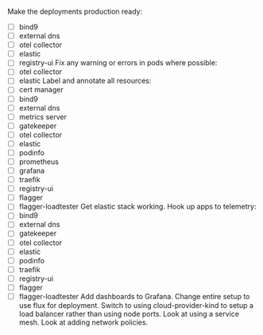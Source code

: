 Make the deployments production ready:
  - [ ] bind9
  - [ ] external dns
  - [ ] otel collector
  - [ ] elastic
  - [ ] registry-ui
Fix any warning or errors in pods where possible:
  - [ ] otel collector
  - [ ] elastic
Label and annotate all resources:
  - [ ] cert manager
  - [ ] bind9
  - [ ] external dns
  - [ ] metrics server
  - [ ] gatekeeper
  - [ ] otel collector
  - [ ] elastic
  - [ ] podinfo
  - [ ] prometheus
  - [ ] grafana
  - [ ] traefik
  - [ ] registry-ui
  - [ ] flagger
  - [ ] flagger-loadtester
Get elastic stack working.
Hook up apps to telemetry:
  - [ ] bind9
  - [ ] external dns
  - [ ] gatekeeper
  - [ ] otel collector
  - [ ] elastic
  - [ ] podinfo
  - [ ] traefik
  - [ ] registry-ui
  - [ ] flagger
  - [ ] flagger-loadtester
Add dashboards to Grafana.
Change entire setup to use flux for deployment.
Switch to using cloud-provider-kind to setup a load balancer rather than using node ports.
Look at using a service mesh.
Look at adding network policies.
